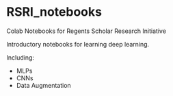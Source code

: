 # RSRI_notebooks
Colab Notebooks for Regents Scholar Research Initiative

Introductory notebooks for learning deep learning.

Including:

- MLPs
- CNNs
- Data Augmentation
